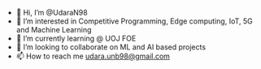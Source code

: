 - 👋 Hi, I’m @UdaraN98
- 👀 I’m interested in Competitive Programming, Edge computing, IoT, 5G and Machine Learning
- 🌱 I’m currently learning @ UOJ FOE
- 💞️ I’m looking to collaborate on ML and AI based projects
- 📫 How to reach me udara.unb98@gmail.com

<!---
UdaraN98/UdaraN98 is a ✨ special ✨ repository because its `README.md` (this file) appears on your GitHub profile.
You can click the Preview link to take a look at your changes.
--->

